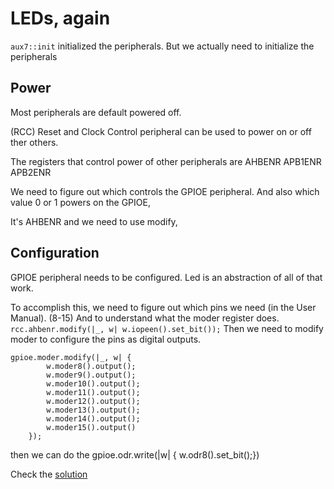 # LEDs, again

`aux7::init` initialized the peripherals.  But we actually need to initialize the peripherals

## Power

Most peripherals are default powered off.

(RCC) Reset and Clock Control peripheral can be used to power on or off ther others.

The registers that control power of other peripherals are 
AHBENR
APB1ENR
APB2ENR

We need to figure out which controls the GPIOE peripheral.  And also which value 0 or 1 powers on
the GPIOE,

It's AHBENR and we need to use modify,

## Configuration

GPIOE peripheral needs to be configured.  Led is an abstraction of all of that work.

To accomplish this, we need to figure out which pins we need (in the User Manual).
(8-15)
And to understand what the moder register does.
`rcc.ahbenr.modify(|_, w| w.iopeen().set_bit());`
Then we need to modify moder to configure the pins as digital outputs.

```
gpioe.moder.modify(|_, w| {
        w.moder8().output();
        w.moder9().output();
        w.moder10().output();
        w.moder11().output();
        w.moder12().output();
        w.moder13().output();
        w.moder14().output();
        w.moder15().output()
    });

```

then we can do the gpioe.odr.write(|w| { w.odr8().set_bit();})

Check the [solution](./08_chapter/src/main.rs)

